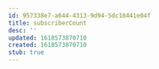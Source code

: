 ```yaml
---
id: 957338e7-a644-4313-9d94-5dc18441e04f
title: subscriberCount
desc: ''
updated: 1618573870710
created: 1618573870710
stub: true
---
```


